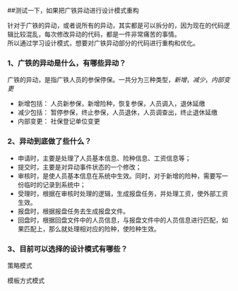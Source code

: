 ##测试一下，如果把广铁异动进行设计模式重构

针对于广铁的异动，或者说所有的异动，其实都是可以拆分的，因为现在的代码逻辑比较混乱，每次修改异动的代码，都是一件非常痛苦的事情。<br/>
所以通过学习设计模式，想要对广铁异动部分的代码进行重构和优化。<br/>

### 1、广铁的异动是什么，有哪些异动？
广铁的异动，是指广铁人员的参保停保。一共分为三种类型，*新增*，*减少*，*内部变更*
+ 新增包括： 人员新参保，新增险种，恢复参保，人员调入，退休延缴
+ 减少包括： 暂停参保，终止参保，人员退休，人员调查出，终止退休延缴
+ 内部变更： 社保登记单位变更

### 2、异动到底做了些什么？
+ 申请时，主要是处理了人员基本信息、险种信息、工资信息等；
+ 提交时，主要是对异动事件状态的一个修改；
+ 审核时，是使人员基本信息在系统中生效。同时，对于新增的险种，需要写一份临时的记录到系统中；
+ 受理时，根据在审核时处理的逻辑，生成报盘任务，并处理工资，使外部工资生效。
+ 报盘时，根据报盘任务去生成报盘文件。
+ 回盘时，根据回盘文件中的人员信息，与报盘文件中的人员信息进行匹配，如果匹配上，那么就处理相对应的险种，使险种生效。

### 3、目前可以选择的设计模式有哪些？
<p>策略模式</p>
<p>模板方式模式</p>


